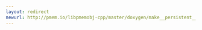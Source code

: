```yaml
---
layout: redirect
newurl: http://pmem.io/libpmemobj-cpp/master/doxygen/make__persistent__atomic_8hpp_source.html
---
```

